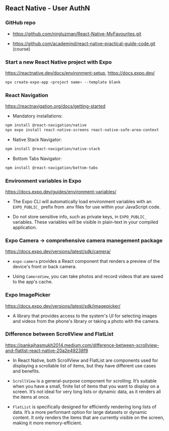 ## React Native - User AuthN

### GitHub repo

- https://github.com/nirgluzman/React-Native-MyFavourites.git

- https://github.com/academind/react-native-practical-guide-code.git (course)

### Start a new React Native project with Expo

https://reactnative.dev/docs/environment-setup, https://docs.expo.dev/

```bash
npx create-expo-app <project name> --template blank
```

### React Navigation

https://reactnavigation.org/docs/getting-started

- Mandatory installations:

```bash
npm install @react-navigation/native
npx expo install react-native-screens react-native-safe-area-context
```

- Native Stack Navigator:

```bash
npm install @react-navigation/native-stack
```

- Bottom Tabs Navigator:

```bash
npm install @react-navigation/bottom-tabs
```

### Environment variables in Expo

https://docs.expo.dev/guides/environment-variables/

- The Expo CLI will automatically load environment variables with an `EXPO_PUBLIC_` prefix from .env
  files for use within your JavaScript code.

- Do not store sensitive info, such as private keys, in `EXPO_PUBLIC_` variables. These variables
  will be visible in plain-text in your compiled application.

### Expo Camera -> comprehensive camera manegement package

https://docs.expo.dev/versions/latest/sdk/camera/

- `expo-camera` provides a React component that renders a preview of the device's front or back
  camera.

- Using `CameraView`, you can take photos and record videos that are saved to the app's cache.

### Expo ImagePicker

https://docs.expo.dev/versions/latest/sdk/imagepicker/

- A library that provides access to the system's UI for selecting images and videos from the phone's
  library or taking a photo with the camera.

### Difference between ScrollView and FlatList

https://pankajhasmukh2014.medium.com/difference-between-scrollview-and-flatlist-react-native-20a2e49238f9

- In React Native, both ScrollView and FlatList are components used for displaying a scrollable list
  of items, but they have different use cases and benefits.

- `ScrollView` is a general-purpose component for scrolling. It’s suitable when you have a small,
  finite list of items that you want to display on a screen. It’s not ideal for very long lists or
  dynamic data, as it renders all the items at once.

- `FlatList` is specifically designed for efficiently rendering long lists of data. It’s a more
  performant option for large datasets or dynamic content. It only renders the items that are
  currently visible on the screen, making it more memory-efficient.
